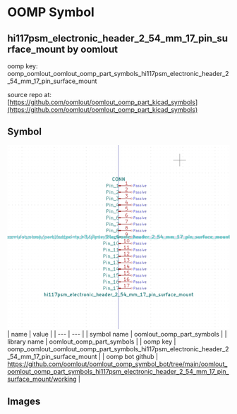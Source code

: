 # OOMP Symbol  
## hi117psm_electronic_header_2_54_mm_17_pin_surface_mount  by oomlout  
  
oomp key: oomp_oomlout_oomlout_oomp_part_symbols_hi117psm_electronic_header_2_54_mm_17_pin_surface_mount  
  
source repo at: [https://github.com/oomlout/oomlout_oomp_part_kicad_symbols](https://github.com/oomlout/oomlout_oomp_part_kicad_symbols)  
## Symbol  
  
[![working.png](working_600.png)](working.png)  
| name | value | 
| --- | --- | 
| symbol name | oomlout_oomp_part_symbols | 
| library name | oomlout_oomp_part_symbols | 
| oomp key | oomp_oomlout_oomlout_oomp_part_symbols_hi117psm_electronic_header_2_54_mm_17_pin_surface_mount | 
| oomp bot github | https://github.com/oomlout/oomlout_oomp_symbol_bot/tree/main/oomlout_oomlout_oomp_part_symbols_hi117psm_electronic_header_2_54_mm_17_pin_surface_mount/working | 
## Images  
